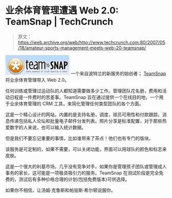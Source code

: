# 业余体育管理遭遇 Web 2.0: TeamSnap | TechCrunch

> 原文：<https://web.archive.org/web/http://www.techcrunch.com:80/2007/05/18/amateur-sports-management-meets-web-20-teamsnap/>

[![teamsnap.png](img/3b63e5fc81acdc9136a7008674b9dfb6.png)](https://web.archive.org/web/20160330214019/http://www.teamsnap.com/) 一个来自波特兰的新服务的始创者； [TeamSnap](https://web.archive.org/web/20160330214019/http://www.teamsnap.com/) 将业余体育管理带入 Web 2.0。

任何训练或管理过运动队的人都知道需要做多少工作。管理团队花名册，费用和活动日程是一件费时的苦差事。TeamSnap 旨在通过提供一个在线目的地，一个用于业余体育管理的 CRM 工具，来简化管理任何类型团队的各个方面。

这是一个精心设计的网站。内置的是支持名册，调度，球员可用性和付款跟踪。消息传递包括私人论坛和批量电子邮件分发列表。照片分享是标准配置，对于那些热爱数字的人来说，也可以输入统计数据。

但是我们不要忘记重要的事情，比如谁带来了茶点！他们也有专门的版块。

该服务是可定制的，如果不需要，可以关闭功能，界面可以用球队的颜色和标志来皮肤。

这是一个很大的利基市场，几乎没有竞争对手。如果你是管理孩子团队或管理成人事务的家长，这可能是一项极具吸引力的服务。TeamSnap 在测试阶段是完全免费的，测试后有多种价格合理的计划(包括免费版本)可供选择。

如果你不相信，让汤姆·克鲁斯和帕丽斯·希尔顿说服你。